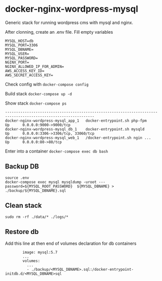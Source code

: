 # docker-nginx-wordpress-mysql

Generic stack for running wordpress cms with mysql and nginx.

After clonning, create an .env file. Fill empty variables

```PROJECT_NAME=
MYSQL_HOST=db
MYSQL_PORT=3306
MYSQL_DBNAME=
MYSQL_USER=
MYSQL_PASSWORD=
NGINX_PORT=
NGINX_ALLOWED_IP_FOR_ADMIN=
AWS_ACCESS_KEY_ID=
AWS_SECRET_ACCESS_KEY=
```

Check config with
`docker-compose config`

Build stack
`docker-compose up -d`

Show stack
`docker-compose ps`

```               Name                             Command               State                 Ports
---------------------------------------------------------------------------------------------------------------
docker-nginx-wordpress-mysql_app_1   docker-entrypoint.sh php-fpm     Up      0.0.0.0:9000->9000/tcp
docker-nginx-wordpress-mysql_db_1    docker-entrypoint.sh mysqld      Up      0.0.0.0:3306->3306/tcp, 33060/tcp
docker-nginx-wordpress-mysql_web_1   /docker-entrypoint.sh ngin ...   Up      0.0.0.0:80->80/tcp
```

Enter into a container
`docker-compose exec db bash`

## Backup DB

```mkdir ./backup
source .env
docker-compose exec mysql mysqldump -uroot ---password=${MYSQL_ROOT_PASSWORD}  ${MYSQL_DBNAME} > ./backup/${MYSQL_DBNAME}.sql
```

## Clean stack

```docker-compose down -v  
sudo rm -rf ./data/* ./logs/*
```

## Restore db

Add this line at then end of volumes declaration for db containers

```db:
        image: mysql:5.7
        ...
        volumes:
          ...
          - ./backup/<MYSQL_DBNAME>.sql:/docker-entrypoint-initdb.d/<MYSQL_DBNAME>sql
```
